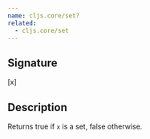 ```yaml
---
name: cljs.core/set?
related:
  - cljs.core/set
---
```


## Signature
[x]


## Description

Returns true if `x` is a set, false otherwise.
